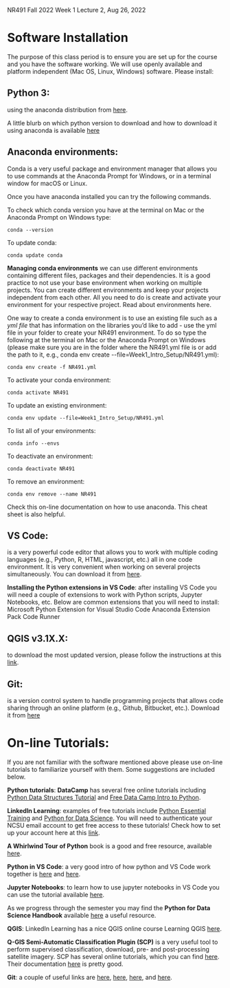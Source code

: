 NR491 Fall 2022
Week 1 Lecture 2, Aug 26, 2022
 
# Software Installation

The purpose of this class period is to ensure you are set up for the course and you have the software working. We will use openly available and platform independent (Mac OS, Linux, Windows) software. Please install:
 
## **Python 3**:
using the anaconda distribution from [here](https://www.anaconda.com/distribution/).
 
A little blurb on which python version to download and how to download it using anaconda is available [here](http://www.acgeospatial.co.uk/python-geospatial-workflows-prt1-anaconda/)
 
## **Anaconda environments**: 
Conda is a very useful package and environment manager that allows you to use commands at the Anaconda Prompt for Windows, or in a terminal window for macOS or Linux.

Once you have anaconda installed you can try the following commands.

To check which conda version you have at the terminal on Mac or the Anaconda Prompt on Windows type:

`conda --version`
 
To update conda:

`conda update conda`

**Managing conda environments** we can use different environments containing different files, packages and their dependencies. It is a good practice to not use your base environment when working on multiple projects. You can create different environments and keep your projects independent from each other. All you need to do is create and activate your environment for your respective project. Read about environments here. 

One way to create a conda environment is to use an existing file such as a *yml file* that has information on the libraries you’d like to add - use the yml file in your folder to create your NR491 environment. To do so type the following at the terminal on Mac or the Anaconda Prompt on Windows (please make sure you are in the folder where
the NR491.yml file is or add the path to it, e.g., conda env create --file=Week1_Intro_Setup/NR491.yml):
 
`conda env create -f NR491.yml`
 
To activate your conda environment:

`conda activate NR491`

To update an existing environment:

`conda env update --file=Week1_Intro_Setup/NR491.yml`

To list all of your environments:

`conda info --envs`
 
To deactivate an environment:
 
`conda deactivate NR491`
 
To remove an environment:

`conda env remove --name NR491`
 
Check this on-line documentation on how to use anaconda. This cheat sheet is also helpful.

## **VS Code**: 
is a very powerful code editor that allows you to work with multiple coding languages (e.g., Python, R, HTML, javascript, etc.) all in one code environment. It is very convenient when working on several projects simultaneously. You can download it from [here](https://code.visualstudio.com/).

**Installing the Python extensions in VS Code**: after installing VS Code you will need a couple of extensions to work with Python scripts, Jupyter Notebooks, etc. Below are common extensions that you will need to install:
Microsoft Python Extension for Visual Studio Code
Anaconda Extension Pack 
Code Runner
 
## **QGIS v3.1X.X**: 
to download the most updated version, please follow the instructions at this [link](https://www.qgis.org/en/site/forusers/download.html).
 
## **Git**:
is a version control system to handle programming projects that allows code sharing through an online platform (e.g., Github, Bitbucket, etc.). Download it from [here](https://git-scm.com/downloads)


# **On-line Tutorials**:
If you are not familiar with the software mentioned above please use on-line tutorials to familiarize yourself with them. Some suggestions are included below.
 
**Python tutorials**: **DataCamp** has several free online tutorials including [Python Data Structures Tutorial](https://www.datacamp.com/tutorial/data-structures-python) and [Free Data Camp Intro to Python](https://www.datacamp.com/courses/intro-to-python-for-data-science).


**LinkedIn Learning**: examples of free tutorials include [Python Essential Training](https://www.linkedin.com/learning/python-essential-training-14898805) and [Python for Data Science](https://www.linkedin.com/learning/python-for-data-science-essential-training-part-1/what-you-should-know?trk=teams_share). You will need to authenticate your NCSU email account to get free access to these tutorials! Check how to set up your account here at this [link](https://www.lib.ncsu.edu/faq/how-do-i-access-linkedin-learning-nc-state-community-member).


**A Whirlwind Tour of Python** book is a good and free resource, available [here](https://jakevdp.github.io/WhirlwindTourOfPython/).


**Python in VS Code**: a very good intro of how python and VS Code work together is [here](https://code.visualstudio.com/docs/languages/python) and [here](https://code.visualstudio.com/docs/python/python-tutorial).


**Jupyter Notebooks**: to learn how to use jupyter notebooks in VS Code you can use the tutorial available [here](https://code.visualstudio.com/docs/python/jupyter-support).


As we progress through the semester you may find the **Python for Data Science Handbook** available [here](https://jakevdp.github.io/PythonDataScienceHandbook/) a useful resource.
 

**QGIS**: LinkedIn Learning has a nice QGIS online course Learning QGIS [here](https://www.linkedin.com/learning/learning-qgis-2/exploring-the-powerful-world-of-qgis?trk=teams_share).


**Q-GIS Semi-Automatic Classification Plugin (SCP)** is a very useful tool to perform supervised classification, download, pre- and post-processing satellite imagery. SCP has several online tutorials, which you can find [here](https://fromgistors.blogspot.com/search/label/Tutorial?max-results=10). Their documentation [here](https://readthedocs.org/projects/semiautomaticclassificationmanual/downloads/pdf/latest/) is pretty good.

**Git**: a couple of useful links are [here](https://git-scm.com/doc), [here](https://git-scm.com/video/what-is-git), [here](https://git-scm.com/book/en/v2), and [here](https://ndpsoftware.com/git-cheatsheet.html#loc=stash).


